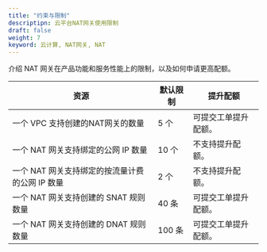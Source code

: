 ```yaml
---
title: "约束与限制"
descriptipn: 云平台NAT网关使用限制
draft: false
weight: 7
keyword: 云计算, NAT网关, NAT
---
```


介绍 NAT 网关在产品功能和服务性能上的限制，以及如何申请更高配额。

| 资源                                            | 默认限制 | 提升配额                                                     |
| ----------------------------------------------- | -------- | ------------------------------------------------------------ |
| 一个 VPC 支持创建的NAT网关的数量                | 5 个     | 可提交工单提升配额。 |
| 一个 NAT 网关支持绑定的公网 IP 数量             | 10 个    | 不支持提升配额。                                             |
| 一个 NAT 网关支持绑定的按流量计费的公网 IP 数量 | 2 个     | 不支持提升配额。                                             |
| 一个 NAT 网关支持创建的 SNAT 规则数量           | 40 条    | 可提交工单提升配额。 |
| 一个 NAT 网关支持创建的 DNAT 规则数量           | 100 条   | 可提交工单提升配额。 |

